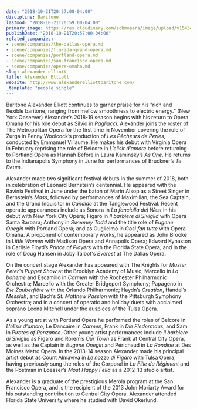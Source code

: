 ```yaml
---
date: "2018-10-21T20:57:00-04:00"
discipline: Baritone
lastmod: "2018-10-21T20:59:00-04:00"
primary_image: https://res.cloudinary.com/schmopera/image/upload/v1545409169/media/webhook-uploads/1540169875868/ELLIOTT_HEADSHOT2018-small-portrait.jpg.jpg
publishDate: "2018-10-21T20:57:00-04:00"
related_companies:
- scene/companies/the-dallas-opera.md
- scene/companies/florida-grand-opera.md
- scene/companies/portland-opera.md
- scene/companies/san-francisco-opera.md
- scene/companies/opera-omaha.md
slug: alexander-elliott
title: Alexander Elliott
website: http://www.alexanderelliottbaritone.com/
_template: "people_single"
---
```


Baritone Alexander Elliott continues to garner praise for his “rich and flexible baritone, ranging from mellow smoothness to electric energy.” (New York Observer) Alexander’s 2018-19 season begins with his return to Opera Omaha for his role debut as Silvio in *Pagliacci*. Alexander joins the roster of The Metropolitan Opera for the first time in November covering the role of Zurga in Penny Woolcock’s production of *Les Pêcheurs de Perles*, conducted by Emmanuel Villaume. He makes his debut with Virginia Opera in February reprising the role of Belcore in *L’elisir d’amore* before returning to Portland Opera as Hannah Before in Laura Kaminsky’s *As One*. He returns to the Indianapolis Symphony in June for performances of Bruckner’s *Te Deum*. 

Alexander made two significant festival debuts in the summer of 2018, both in celebration of Leonard Bernstein’s centennial. He appeared with the Ravinia Festival in June under the baton of Marin Alsop as a Street Singer in Bernstein’s *Mass*, followed by performances of Maximilian, the Sea Captain, and the Grand Inquisitor in *Candide* at the Tanglewood Festival. Recent operatic appearances include as Sonora in *La fanciulla del West* in his debut with New York City Opera; Figaro in *Il barbiere di Siviglia* with Opera Santa Barbara; Anthony in *Sweeney Todd* and the title role of *Eugene Onegin* with Portland Opera; and as Guglielmo in *Cosi fan tutte* with Opera Omaha. A proponent of contemporary works, he appeared as John Brooke in *Little Women* with Madison Opera and Annapolis Opera; Edward Kynaston in Carlisle Floyd’s *Prince of Players* with the Florida State Opera; and in the role of Doug Hansen in Joby Talbot's *Everest* at The Dallas Opera.

On the concert stage Alexander has appeared with The Knights for *Master Peter's Puppet Show* at the Brooklyn Academy of Music; Marcello in *La boheme* and Escamillo in *Carmen* with the Rochester Philharmonic Orchestra; Marcello with the Greater Bridgeport Symphony; Papageno in *Die Zauberflöte* with the Orlando Philharmonic; Haydn’s *Creation*, Handel’s *Messiah*, and Bach’s *St. Matthew Passion* with the Pittsburgh Symphony Orchestra; and in a concert of operatic and holiday duets with acclaimed soprano Leona Mitchell under the auspices of the Tulsa Opera.

As a young artist with Portland Opera he performed the roles of Belcore in *L'elisir d'amore*, Le Dancaïre in *Carmen*, Frank in *Die Fledermaus*, and Sam in *Pirates of Penzance*. Other young artist performances include *Il barbiere di Siviglia* as Figaro and Rorem’s *Our Town* as Frank at Central City Opera, as well as the Captain in *Eugene Onegin* and Périchaud in *La Rondine* at Des Moines Metro Opera. In the 2013-14 season Alexander made his principal artist debut as Count Almaviva in *Le nozze di Figaro* with Tulsa Opera, having previously sung the roles of the Corporal in *La Fille du Régiment* and the Postman in Loesser’s *Most Happy Fella* as a 2012-13 studio artist. 

Alexander is a graduate of the prestigious Merola program at the San Francisco Opera, and is the recipient of the 2013 John Moriarty Award for his outstanding contribution to Central City Opera. Alexander attended Florida State University where he studied with David Okerlund.

